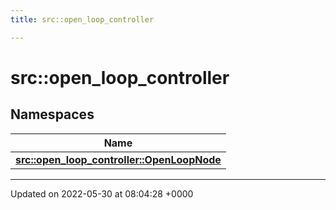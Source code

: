 ```yaml
---
title: src::open_loop_controller

---
```


# src::open_loop_controller



## Namespaces

| Name           |
| -------------- |
| **[src::open_loop_controller::OpenLoopNode](/medusa_base/api/markdown/medusa_control/inner_loops_controllers/open_loop_controller/Namespaces/namespacesrc_1_1open__loop__controller_1_1OpenLoopNode/)**  |






-------------------------------

Updated on 2022-05-30 at 08:04:28 +0000
